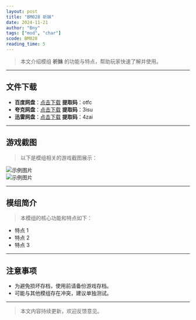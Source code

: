 ```yaml
---
layout: post
title: "BM028 祈妹"
date: 2024-11-21
author: "Bny"
tags: ["mod", "char"]
scode: BM028
reading_time: 5
---
```


> 本文介绍模组 **祈妹** 的功能与特点，帮助玩家快速了解并使用。

---





## 文件下载
- **百度网盘**：[点击下载](https://pan.baidu.com/s/1PkTleHXgmsscHQiBTkXr3Q?pwd=otfc)  **提取码**：otfc  
- **夸克网盘**：[点击下载](https://pan.quark.cn/s/a35ec2e85414?pwd=3isu)  **提取码**：3isu  
- **迅雷网盘**：[点击下载](https://pan.xunlei.com/s/VOCCb_cuT4vle4QlH6p7RbbJA1?pwd=4zai)  **提取码**：4zai  

---

## 游戏截图
> 以下是模组相关的游戏截图展示：

![示例图片](https://example.com/screenshot1.jpg)  
![示例图片](https://example.com/screenshot2.jpg)

---

## 模组简介
> 本模组的核心功能和特点如下：
- 特点 1
- 特点 2
- 特点 3

---

## 注意事项
- 为避免损坏存档，使用前请备份游戏存档。
- 可能与其他模组存在冲突，建议单独测试。

---

> 本文内容持续更新，欢迎反馈意见。
